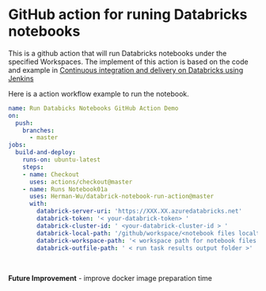 # GitHub action for runing Databricks notebooks

This is a github action that will run Databricks notebooks under the specified Workspaces. 
The implement of this action is based on the code and example in [Continuous integration and delivery on Databricks using Jenkins](https://docs.databricks.com/dev-tools/ci-cd/ci-cd-jenkins.html) 

Here is a action workflow example to run the notebook. 

```yaml
name: Run Databicks Notebooks GitHub Action Demo 
on: 
  push:
    branches: 
      - master 
jobs:
  build-and-deploy: 
    runs-on: ubuntu-latest
    steps:
    - name: Checkout
      uses: actions/checkout@master
    - name: Runs Notebook01a
      uses: Herman-Wu/databrick-notebook-run-action@master
      with:
        databrick-server-uri: 'https://XXX.XX.azuredatabricks.net'
        databrick-token: '< your-databrick-token> '
        databrick-cluster-id: ' <your-databrick-cluster-id > '
        databrick-local-path: '/github/workspace/<notebook files localtion >'
        databrick-workspace-path: '< workspace path for notebook files >'
        databrick-outfile-path: ' < run task results output folder >'
```


<br>

**Future Improvement**
    - improve docker image preparation time